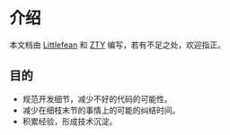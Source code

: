 # 介绍

本文档由 [Littlefean](https://github.com/Littlefean) 和 [ZTY](https://github.com/zty012) 编写，若有不足之处，欢迎指正。

## 目的

- 规范开发细节，减少不好的代码的可能性。
- 减少在细枝末节的事情上的可能的纠结时间。
- 积累经验，形成技术沉淀。
